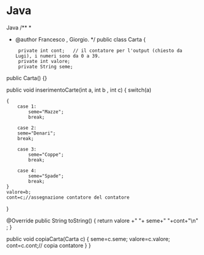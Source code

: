 # Java
Java
/**
 *
 * @author Francesco , Giorgio.
 */
    public class Carta {
    
        private int cont;   // il contatore per l'output (chiesto da Lugi), i numeri sono da 0 a 39.
        private int valore; 
        private String seme;
    
public Carta() {}

public void inserimentoCarte(int a, int b , int c) 
{ 
    switch(a) 

    { 
        case 1:
            seme="Mazze"; 
            break; 
        
        case 2: 
        seme="Denari"; 
        break; 
        
        case 3: 
            seme="Coppe"; 
            break; 
        
        case 4: 
            seme="Spade"; 
            break; 
    } 
    valore=b; 
    cont=c;//assegnazione contatore del contatore 
}

@Override 
public String toString() 
{ return valore +" "+ seme+" "+cont+"\n" ; } 

public void copiaCarta(Carta c) 
{
seme=c.seme; 
valore=c.valore;
cont=c.cont;// copia contatore
} 
}
